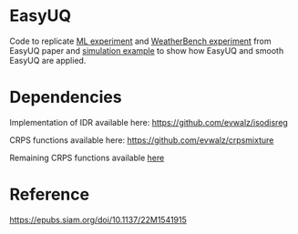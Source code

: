 # EasyUQ

Code to replicate [ML experiment](https://github.com/evwalz/easyuq/tree/main/ML_example) and [WeatherBench experiment](https://github.com/evwalz/easyuq/tree/main/Weather_example) from EasyUQ paper and [simulation example](https://github.com/evwalz/easyuq/tree/main/Simulation_example) to show how EasyUQ and smooth EasyUQ are applied.

# Dependencies

Implementation of IDR available here: https://github.com/evwalz/isodisreg

CRPS functions available here: https://github.com/evwalz/crpsmixture

Remaining CRPS functions available [here](./Weather_example/cpp_funcs_crps)

# Reference
https://epubs.siam.org/doi/10.1137/22M1541915
